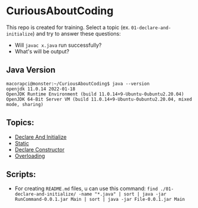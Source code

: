 # CuriousAboutCoding
This repo is created for training. 
Select a topic (ex. `01-declare-and-initialize`) and try to answer these questions:
- Will `javac x.java` run successfully?
- What's will be output?

## Java Version
 ````console
macorapci@monster:~/CuriousAboutCoding$ java --version
openjdk 11.0.14 2022-01-18
OpenJDK Runtime Environment (build 11.0.14+9-Ubuntu-0ubuntu2.20.04)
OpenJDK 64-Bit Server VM (build 11.0.14+9-Ubuntu-0ubuntu2.20.04, mixed mode, sharing) 
````

## Topics:
- [Declare And Initialize](https://github.com/macorapci/CuriousAboutCoding/tree/master/01-declare-and-initialize)
- [Static](https://github.com/macorapci/CuriousAboutCoding/tree/master/02-static)
- [Declare Constructor](https://github.com/macorapci/CuriousAboutCoding/tree/master/03-declare-constructor)
- [Overloading](https://github.com/macorapci/CuriousAboutCoding/tree/master/04-overloading)

## Scripts:
- For creating `README.md` files, u can use this command: `find ./01-declare-and-initialize/ -name "*.java" | sort | java -jar RunCommand-0.0.1.jar Main | sort | java -jar File-0.0.1.jar Main`
